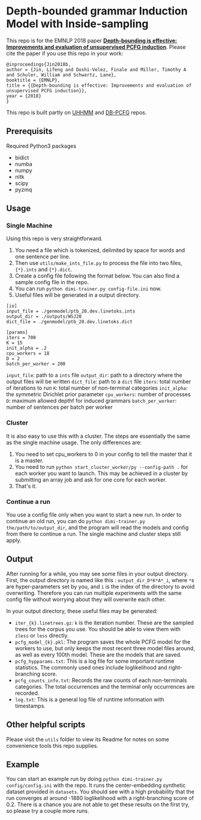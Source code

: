 # Depth-bounded grammar Induction Model with Inside-sampling

This repo is for the EMNLP 2018 paper
[**Depth-bounding is effective: Improvements and evaluation of unsupervised
PCFG induction**](http://arxiv.org/abs/1809.03112).
Please cite the paper if you
use this repo in your work:

```
﻿@inproceedings{Jin2018b,
author = {Jin, Lifeng and Doshi-Velez, Finale and Miller, Timothy A and Schuler, William and Schwartz, Lane},
booktitle = {EMNLP},
title = {{Depth-bounding is effective: Improvements and evaluation of unsupervised PCFG induction}},
year = {2018}
}
```

This repo is built partly on [UHHMM](https://github.com/tmills/uhhmm) and
[DB-PCFG](https://github.com/lifengjin/db-pcfg) repos.

## Prerequisits

Required Python3 packages
- bidict
- numba
- numpy
- nltk
- scipy
- pyzmq

## Usage

### Single Machine

Using this repo is very straightforward.
1. You need a file which is tokenized,
delimited by space for words and one sentence per line.
2. Then use `utils/make_ints_file.py` to
process the file into two files, `{*}.ints` and `{*}.dict`.
3. Create a config file following the format below. You can also find a
sample config file in the repo.
4. You can run `python dimi-trainer.py config-file.ini` now.
5. Useful files will be generated in a output directory.

```
[io]
input_file = ./genmodel/ptb_20.dev.linetoks.ints
output_dir = ./outputs/WSJ20
dict_file = ./genmodel/ptb_20.dev.linetoks.dict

[params]
iters = 700
K = 15
init_alpha = .2
cpu_workers = 18
D = 2
batch_per_worker = 200

```

`input_file`: path to a `ints` file
`output_dir`: path to a directory where the output files will be written
`dict_file`: path to a `dict` file
`iters`: total number of iterations to run
`K`: total number of non-terminal categories
`init_alpha`: the symmetric Dirichlet prior parameter
`cpu_workers`: number of processes
`D`: maximum allowed depthf for induced grammars
`batch_per_worker`: number of sentences per batch per worker

### Cluster

It is also easy to use this with a cluster. The steps are essentially the same as the
 single machine usage. The only differences are:

1. You need to set cpu_workers to 0 in your config to tell the master that it
is a master.
2. You need to run `python start_cluster_worker/py --config-path .` for each worker
you want to launch. This may be achieved in a cluster by submitting an array job
and ask for one core for each worker.
3. That's it.

### Continue a run

You use a config file only when you want to start a new run. In order to continue an
old run, you can do `python dimi-trainer.py the/path/to/output_dir`, and
the program will read the models and config from there to continue a run.
The single machine and cluster steps still apply.

## Output

After running for a while, you may see some files in your output directory.
First, the output directory is named like this : `output_dir_D*K*A*_i`, where
`*`s are hyper-parameters set by you, and `i` is the index of the directory to avoid overwriting.
Therefore you can run multiple experiments with the same config file without
worrying about they will overwrite each other.

In your output directory, these useful files may be generated:
- `iter_{k}.linetrees.gz`: `k` is the iteration number. These are the sampled trees
for the corpus you use. You should be able to view them with `zless` or `less`
directly.
- `pcfg_model_{k}.pkl`: The program saves the whole PCFG model for the workers to use,
but only keeps the most recent three model files around, as well as every 100th
model. These are the models that are saved.
- `pcfg_hypparams.txt`: This is a log file for some important runtime statistics.
The commonly used ones include loglikelihood and right-branching score.
- `pcfg_counts_info.txt`: Records the raw counts of each non-terminals categories.
The total occurrences and the terminal only occurrences are recorded.
- `log.txt`: This is a general log file of runtime information with timestamps.

## Other helpful scripts
Please visit the `utils` folder to view its Readme for notes on some convenience
tools this repo supplies.

## Example
You can start an example run by doing `python dimi-trainer.py config/config.ini`
with the repo. It runs the center-embedding synthetic dataset provided in `datasets`.
You should see with a high probability that the run converges at around -1880
loglikelihood with a right-branching score of 0.2. There is a chance you
are not able to get these results on the first try, so please try a couple
more runs.
